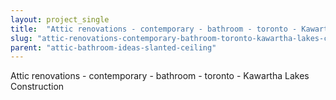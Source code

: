 ```yaml
---
layout: project_single
title:  "Attic renovations - contemporary - bathroom - toronto - Kawartha Lakes Construction"
slug: "attic-renovations-contemporary-bathroom-toronto-kawartha-lakes-construction"
parent: "attic-bathroom-ideas-slanted-ceiling"
---
```

Attic renovations - contemporary - bathroom - toronto - Kawartha Lakes Construction